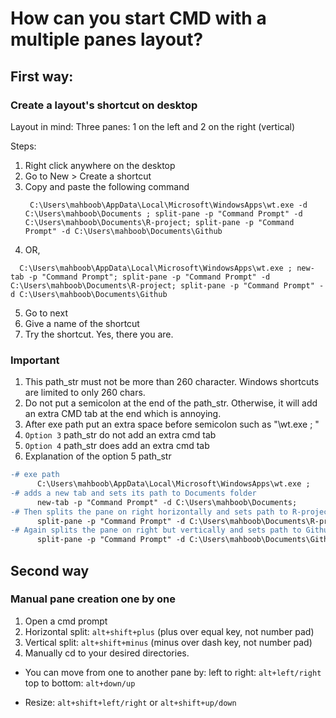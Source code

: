 # How can you start CMD with a multiple panes layout?

## First way:
### Create a layout's shortcut on desktop
Layout in mind: Three panes: 1 on the left and 2 on the right (vertical)
        
Steps: 
1. Right click anywhere on the desktop
2. Go to New > Create a shortcut
3. Copy and paste the following command
   ``` {cmd}
    C:\Users\mahboob\AppData\Local\Microsoft\WindowsApps\wt.exe -d C:\Users\mahboob\Documents ; split-pane -p "Command Prompt" -d C:\Users\mahboob\Documents\R-project; split-pane -p "Command Prompt" -d C:\Users\mahboob\Documents\Github
   ```  
4. OR,
 ``` {cmd}
   C:\Users\mahboob\AppData\Local\Microsoft\WindowsApps\wt.exe ; new-tab -p "Command Prompt"; split-pane -p "Command Prompt" -d C:\Users\mahboob\Documents\R-project; split-pane -p "Command Prompt" -d C:\Users\mahboob\Documents\Github
   ```
5. Go to next
6. Give a name of the shortcut
7. Try the shortcut. Yes, there you are.

### Important
  1. This path_str must not be more than 260 character. Windows shortcuts are limited to only 260 chars.
  2. Do not put a semicolon at the end of the path_str. Otherwise, it will add an extra CMD tab at the end which is annoying.
  3. After exe path put an extra space before semicolon such as "\wt.exe ; "
  4. ```Option 3``` path_str do not add an extra cmd tab
  5. ```Option 4``` path_str does add an extra cmd tab
  6. Explanation of the option 5 path_str

```diff
-# exe path
      C:\Users\mahboob\AppData\Local\Microsoft\WindowsApps\wt.exe ;
-# adds a new tab and sets its path to Documents folder
      new-tab -p "Command Prompt" -d C:\Users\mahboob\Documents;
-# Then splits the pane on right horizontally and sets path to R-project folder
      split-pane -p "Command Prompt" -d C:\Users\mahboob\Documents\R-project ;
-# Again splits the pane on right but vertically and sets path to Github folder
      split-pane -p "Command Prompt" -d C:\Users\mahboob\Documents\Github      
```

## Second way

### Manual pane creation one by one
1. Open a cmd prompt
2. Horizontal split: ``` alt+shift+plus ```    (plus over equal key, not number pad)
3. Vertical split:  ``` alt+shift+minus ```    (minus over dash key, not number pad)
4. Manually cd to your desired directories.

* You can move from one to another pane by:
        left to right:  ```alt+left/right```
        top to bottom:  ```alt+down/up```
        
 * Resize:  ```alt+shift+left/right```  or ```alt+shift+up/down```
        






